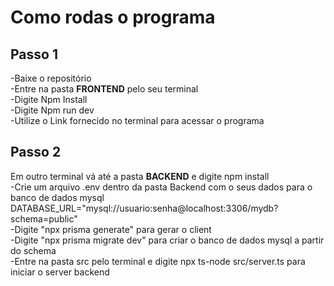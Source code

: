 
<h1>Como rodas o programa</h1>
<h2>Passo 1</h2>
<p>
  -Baixe o repositório<br>
  -Entre na pasta <b>FRONTEND</b> pelo seu terminal<br>
  -Digite Npm Install<br>
  -Digite Npm run dev<br>
  -Utilize o Link fornecido no terminal para acessar o programa
</p>

<h2>Passo 2</h2>
<p>Em outro terminal vá até a pasta <b>BACKEND</b> e digite npm install<br>
  -Crie um arquivo .env dentro da pasta Backend com o seus dados para o banco de dados mysql DATABASE_URL="mysql://usuario:senha@localhost:3306/mydb?schema=public" <br>
  -Digite "npx prisma generate" para gerar o client<br>
  -Digite "npx prisma migrate dev" para criar o banco de dados mysql a partir do schema<br>
  -Entre na pasta src pelo terminal e digite npx ts-node src/server.ts  para iniciar o server backend<br>
</p>
